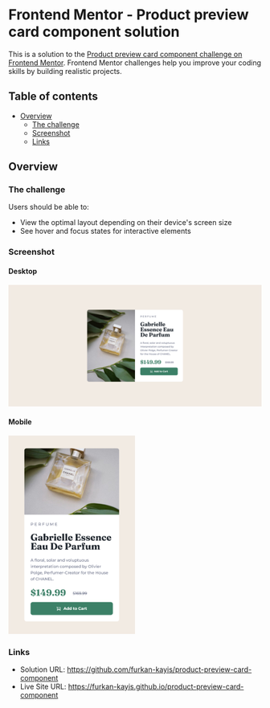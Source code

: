 # Frontend Mentor - Product preview card component solution

This is a solution to the [Product preview card component challenge on Frontend Mentor](https://www.frontendmentor.io/challenges/product-preview-card-component-GO7UmttRfa). Frontend Mentor challenges help you improve your coding skills by building realistic projects.

## Table of contents

- [Overview](#overview)
  - [The challenge](#the-challenge)
  - [Screenshot](#screenshot)
  - [Links](#links)

## Overview

### The challenge

Users should be able to:

- View the optimal layout depending on their device's screen size
- See hover and focus states for interactive elements

### Screenshot

#### Desktop

<img src="./design/desktop-design.png" alt="desktop design"   >

#### Mobile

<img src="./design/mobile-design.png"  width="50%" alt="mobile design">

### Links

- Solution URL: https://github.com/furkan-kayis/product-preview-card-component
- Live Site URL: https://furkan-kayis.github.io/product-preview-card-component
